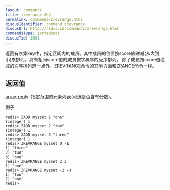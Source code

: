```yaml
---
layout: commands
title: zrevrange 命令
permalink: commands/zrevrange.html
disqusIdentifier: command_zrevrange
disqusUrl: http://redis.cn/commands/zrevrange.html
commandsType: sortedsets
discuzTid: 1091
---
```


返回有序集key中，指定区间内的成员。其中成员的位置按score值递减(从大到小)来排列。具有相同score值的成员按字典序的反序排列。 除了成员按score值递减的次序排列这一点外，[ZREVRANGE](/commands/zrevrange.html)命令的其他方面和[ZRANGE](/commands/zrange.html)命令一样。

## 返回值

[array-reply](/topics/protocol#array-reply): 
指定范围的元素列表(可选是否含有分数)。

例子

	redis> ZADD myzset 1 "one"
	(integer) 1
	redis> ZADD myzset 2 "two"
	(integer) 1
	redis> ZADD myzset 3 "three"
	(integer) 1
	redis> ZREVRANGE myzset 0 -1
	1) "three"
	2) "two"
	3) "one"
	redis> ZREVRANGE myzset 2 3
	1) "one"
	redis> ZREVRANGE myzset -2 -1
	1) "two"
	2) "one"
	redis> 